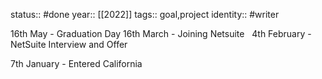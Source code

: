 status:: #done
year:: [[2022]]
tags:: goal,project
identity:: #writer

16th May - Graduation Day
16th March - Joining Netsuite  
4th February - NetSuite Interview and Offer

7th January - Entered California
